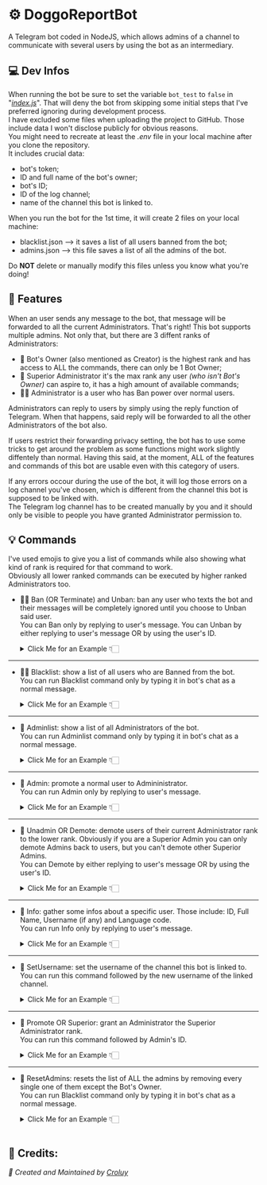 # ⚙️ DoggoReportBot

A Telegram bot coded in NodeJS, which allows admins of a channel to communicate with several users by using the bot as an intermediary.
<br>

## 💻 Dev Infos

When running the bot be sure to set the variable `bot_test` to `false` in "*[index.js](https://github.com/Croluy/DoggoReportBot/blob/master/index.js#L17)*". That will deny the bot from skipping some initial steps that I've preferred ignoring during development process.<br>
I have excluded some files when uploading the project to GitHub. Those include data I won't disclose publicly for obvious reasons.<br>
You might need to recreate at least the *.env* file in your local machine after you clone the repository.<br>
It includes crucial data:
- bot's token;
- ID and full name of the bot's owner;
- bot's ID;
- ID of the log channel;
- name of the channel this bot is linked to.<br>

When you run the bot for the 1st time, it will create 2 files on your local machine:<br>
- blacklist.json --> it saves a list of all users banned from the bot;<br>
- admins.json --> this file saves a list of all the admins of the bot.<br>

Do **NOT** delete or manually modify this files unless you know what you're doing!
<br>

## 🧬 Features

When an user sends any message to the bot, that message will be forwarded to all the current Administrators. That's right! This bot supports multiple admins. Not only that, but there are 3 diffent ranks of Administrators:<br>
+ 👑 Bot's Owner (also mentioned as Creator) is the highest rank and has access to ALL the commands, there can only be 1 Bot Owner;<br>
+ 💎 Superior Administrator it's the max rank any user *(who isn't Bot's Owner)* can aspire to, it has a high amount of available commands;<br>
+ 👮‍♀️ Administrator is a user who has Ban power over normal users.

Administrators can reply to users by simply using the reply function of Telegram. When that happens, said reply will be forwarded to all the other Administrators of the bot also.

If users restrict their forwarding privacy setting, the bot has to use some tricks to get around the problem as some functions might work slightly diffentely than normal. Having this said, at the moment, ALL of the features and commands of this bot are usable even with this category of users.

If any errors occour during the use of the bot, it will log those errors on a log channel you've chosen, which is different from the channel this bot is supposed to be linked with.<br>
The Telegram log channel has to be created manually by you and it should only be visible to people you have granted Administrator permission to.
<br>

## 💡 Commands

I've used emojis to give you a list of commands while also showing what kind of rank is required for that command to work.<br>
Obviously all lower ranked commands can be executed by higher ranked Administrators too.

+ 👮‍♀️ Ban (OR Terminate) and Unban: ban any user who texts the bot and their messages will be completely ignored until you choose to Unban said user.<br>
  You can Ban only by replying to user's message. You can Unban by either replying to user's message OR by using the user's ID.<br>
  <details>
    <summary>Click Me for an Example 👇🏻</summary>
    
    ![Ban Example GIF](https://github.com/Croluy/DoggoReportBot/blob/master/gifs/Ban_new.gif)
  </details>
***

+ 👮‍♀️ Blacklist: show a list of all users who are Banned from the bot.<br>
  You can run Blacklist command only by typing it in bot's chat as a normal message.<br>
  <details>
    <summary>Click Me for an Example 👇🏻</summary>
    
    ![Blacklist Example GIF](https://github.com/Croluy/DoggoReportBot/blob/master/gifs/Blacklist_new.gif)
  </details>
***

+ 💎 Adminlist: show a list of all Administrators of the bot.<br>
  You can run Adminlist command only by typing it in bot's chat as a normal message.<br>
  <details>
    <summary>Click Me for an Example 👇🏻</summary>
    
    ![Adminlist Example GIF](https://github.com/Croluy/DoggoReportBot/blob/master/gifs/Adminlist_new.gif)
  </details>
***

+ 💎 Admin: promote a normal user to Admininistrator.<br>
  You can run Admin only by replying to user's message.<br>
  <details>
    <summary>Click Me for an Example 👇🏻</summary>
    
    ![Admin Example GIF](https://github.com/Croluy/DoggoReportBot/blob/master/gifs/Admin_new.gif)
  </details>
***

+ 💎 Unadmin OR Demote: demote users of their current Administrator rank to the lower rank. Obviously if you are a Superior Admin you can only demote Admins back to users, but you can't demote other Superior Admins.<br>
  You can Demote by either replying to user's message OR by using the user's ID.<br>
  <details>
    <summary>Click Me for an Example 👇🏻</summary>
    
    ![Demote Example GIF](https://github.com/Croluy/DoggoReportBot/blob/master/gifs/Demote_new.gif)
  </details>
***

+ 💎 Info: gather some infos about a specific user. Those include: ID, Full Name, Username (if any) and Language code.<br>
  You can run Info only by replying to user's message.<br>
  <details>
    <summary>Click Me for an Example 👇🏻</summary>
    
    ![Info Example GIF](https://github.com/Croluy/DoggoReportBot/blob/master/gifs/Info_new.gif)
  </details>
***

+ 💎 SetUsername: set the username of the channel this bot is linked to.<br>
  You can run this command followed by the new username of the linked channel.<br>
  <details>
    <summary>Click Me for an Example 👇🏻</summary>
    
    ![SetUsername Example GIF](https://github.com/Croluy/DoggoReportBot/blob/master/gifs/SetUsername_new.gif)
  </details>
***

+ 👑 Promote OR Superior: grant an Administrator the Superior Administrator rank.<br>
  You can run this command followed by Admin's ID.<br>
  <details>
    <summary>Click Me for an Example 👇🏻</summary>
    
    ![Promote Example GIF](https://github.com/Croluy/DoggoReportBot/blob/master/gifs/Promote_new.gif)
  </details>
***

+ 👑 ResetAdmins: resets the list of ALL the admins by removing every single one of them except the Bot's Owner.<br>
  You can run Blacklist command only by typing it in bot's chat as a normal message.<br>
  <details>
    <summary>Click Me for an Example 👇🏻</summary>
    
    ![ResetAdminsExample GIF](https://github.com/Croluy/DoggoReportBot/blob/master/gifs/Resetadminlist_new.gif)
  </details><br>

## 📄 Credits:
*:rocket: Created and Maintained by [Croluy](https://www.github.com/croluy)*
